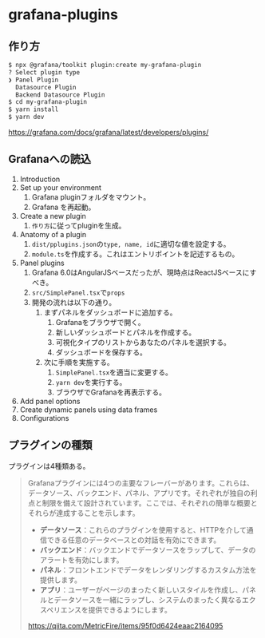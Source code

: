 # grafana-plugins

## 作り方

```bash
$ npx @grafana/toolkit plugin:create my-grafana-plugin
? Select plugin type
❯ Panel Plugin
  Datasource Plugin
  Backend Datasource Plugin
$ cd my-grafana-plugin
$ yarn install
$ yarn dev
```

<https://grafana.com/docs/grafana/latest/developers/plugins/>

## Grafanaへの読込

1. Introduction
2. Set up your environment
   1. Grafana pluginフォルダをマウント。
   2. Grafana を再起動。
3. Create a new plugin
   1. `作り方`に従ってpluginを生成。
4. Anatomy of a plugin
   1. `dist/pplugins.json`の`type, name, id`に適切な値を設定する。
   2. `module.ts`を作成する。これはエントリポイントを記述するもの。
5. Panel plugins
   1. Grafana 6.0はAngularJSベースだったが、現時点はReactJSベースにすべき。
   2. `src/SimplePanel.tsx`で`props`
   3. 開発の流れは以下の通り。
      1. まずパネルをダッシュボードに追加する。
         1. Grafanaをブラウザで開く。
         2. 新しいダッシュボードとパネルを作成する。
         3. 可視化タイプのリストからあなたのパネルを選択する。
         4. ダッシュボードを保存する。
      2. 次に手順を実施する。
         1. `SimplePanel.tsx`を適当に変更する。
         2. `yarn dev`を実行する。
         3. ブラウザでGrafanaを再表示する。
6. Add panel options
7. Create dynamic panels using data frames
8. Configurations

## プラグインの種類

プラグインは4種類ある。

> Grafanaプラグインには4つの主要なフレーバーがあります。これらは、データソース、バックエンド、パネル、アプリです。それぞれが独自の利点と制限を備えて設計されています。ここでは、それぞれの簡単な概要とそれらが達成することを示します。
>
> - **データソース**：これらのプラグインを使用すると、HTTPを介して通信できる任意のデータベースとの対話を有効にできます。
> - **バックエンド**：バックエンドでデータソースをラップして、データのアラートを有効にします。
> - **パネル**：フロントエンドでデータをレンダリングするカスタム方法を提供します。
> - **アプリ**：ユーザーがページのまったく新しいスタイルを作成し、パネルとデータソースを一緒にラップし、システムのまったく異なるエクスペリエンスを提供できるようにします。
>
> <https://qiita.com/MetricFire/items/95f0d6424eaac2164095>
